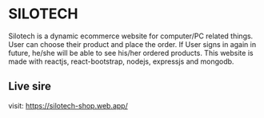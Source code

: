 # SILOTECH

Silotech is a dynamic ecommerce website for computer/PC related things. User can choose their product and place the order. If User signs in again in future, he/she will be able to see his/her ordered products. This website is made with reactjs, react-bootstrap, nodejs, expressjs and mongodb.

## Live sire

visit: https://silotech-shop.web.app/
